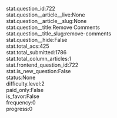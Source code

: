 stat.question_id:722  
stat.question__article__live:None  
stat.question__article__slug:None  
stat.question__title:Remove Comments  
stat.question__title_slug:remove-comments  
stat.question__hide:False  
stat.total_acs:425  
stat.total_submitted:1786  
stat.total_column_articles:1  
stat.frontend_question_id:722  
stat.is_new_question:False  
status:None  
difficulty.level:2  
paid_only:False  
is_favor:False  
frequency:0  
progress:0  
